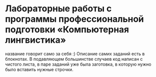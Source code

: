 # Лабораторные работы с программы профессиональной подготовки «Компьютерная лингвистика»
название говорит само за себя :) 
Описание самих заданий есть в блокнотах. В подавляющем большинстве случаев код написан с чистого листа, в паре заданий уже была заготовка, в которую нужно было вставить нужные строчки.
